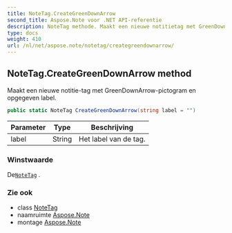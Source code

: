 ```yaml
---
title: NoteTag.CreateGreenDownArrow
second_title: Aspose.Note voor .NET API-referentie
description: NoteTag methode. Maakt een nieuwe notitietag met GreenDownArrowpictogram en opgegeven label.
type: docs
weight: 410
url: /nl/net/aspose.note/notetag/creategreendownarrow/
---
```

## NoteTag.CreateGreenDownArrow method

Maakt een nieuwe notitie-tag met GreenDownArrow-pictogram en opgegeven label.

```csharp
public static NoteTag CreateGreenDownArrow(string label = "")
```

| Parameter | Type | Beschrijving |
| --- | --- | --- |
| label | String | Het label van de tag. |

### Winstwaarde

De[`NoteTag`](../) .

### Zie ook

* class [NoteTag](../)
* naamruimte [Aspose.Note](../../notetag/)
* montage [Aspose.Note](../../../)


